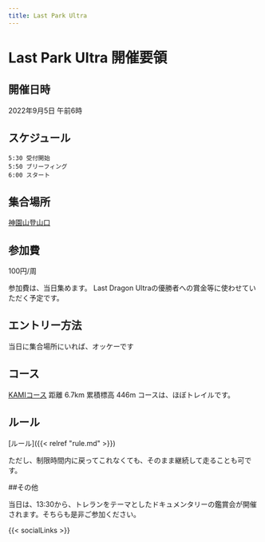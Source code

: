 ```yaml
---
title: Last Park Ultra
---
```


# Last Park Ultra 開催要領

## 開催日時
2022年9月5日 午前6時
    
## スケジュール
    5:30 受付開始
    5:50 ブリーフィング
    6:00 スタート

## 集合場所

[神園山登山口](https://goo.gl/maps/qNRtwkmvJsoDXcaw9)

## 参加費

100円/周

参加費は、当日集めます。
Last Dragon Ultraの優勝者への賞金等に使わせていただく予定です。

## エントリー方法
当日に集合場所にいれば、オッケーです
  
## コース
[KAMIコース](https://www.strava.com/segments/32308384)
距離 6.7km
累積標高 446m
コースは、ほぼトレイルです。

## ルール
[ルール]({{< relref "rule.md" >}}) 

ただし、制限時間内に戻ってこれなくても、そのまま継続して走ることも可です。

##その他

当日は、13:30から、トレランをテーマとしたドキュメンタリーの鑑賞会が開催されます。そちらも是非ご参加ください。

{{< socialLinks >}}
